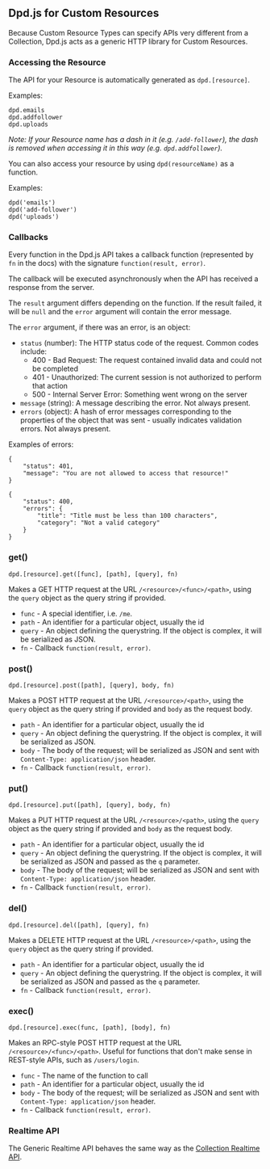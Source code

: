 <!--{
	title: 'Dpd.js for Custom Resources',
	tags: ['dpd.js', 'custom', 'resource']
}-->

## Dpd.js for Custom Resources

Because Custom Resource Types can specify APIs very different from a Collection, Dpd.js acts as a generic HTTP library for Custom Resources.

### Accessing the Resource

The API for your Resource is automatically generated as `dpd.[resource]`.

Examples:

	dpd.emails
	dpd.addfollower
	dpd.uploads

*Note: If your Resource name has a dash in it (e.g. `/add-follower`), the dash is removed when accessing it in this way (e.g. `dpd.addfollower`).*

You can also access your resource by using `dpd(resourceName)` as a function.

Examples:

	dpd('emails')
	dpd('add-follower')
	dpd('uploads')

### Callbacks

Every function in the Dpd.js API takes a callback function (represented by `fn` in the docs) with the signature `function(result, error)`.

The callback will be executed asynchronously when the API has received a response from the server. 

The `result` argument differs depending on the function. If the result failed, it will be `null` and the `error` argument will contain the error message.

The `error` argument, if there was an error, is an object:

 - `status` (number): The HTTP status code of the request. Common codes include:
	- 400 - Bad Request: The request contained invalid data and could not be completed
	- 401 - Unauthorized: The current session is not authorized to perform that action
	- 500 - Internal Server Error: Something went wrong on the server
 - `message` (string): A message describing the error. Not always present.
 - `errors` (object): A hash of error messages corresponding to the properties of the object that was sent - usually indicates validation errors. Not always present.

Examples of errors:
	
	{
		"status": 401,
		"message": "You are not allowed to access that resource!"
	}

<!--...-->

	{
		"status": 400,
		"errors": {
			"title": "Title must be less than 100 characters",
			"category": "Not a valid category"
		}
	}


### get() <!-- api -->

	dpd.[resource].get([func], [path], [query], fn)

Makes a GET HTTP request at the URL `/<resource>/<func>/<path>`, using the `query` object as the query string if provided.

- `func` - A special identifier, i.e. `/me`.
- `path` - An identifier for a particular object, usually the id
- `query` - An object defining the querystring. If the object is complex, it will be serialized as JSON.
- `fn` - Callback `function(result, error)`.

###  post() <!-- api -->

	dpd.[resource].post([path], [query], body, fn)

Makes a POST HTTP request at the URL `/<resource>/<path>`, using the `query` object as the query string if provided and `body` as the request body.

- `path` - An identifier for a particular object, usually the id
- `query` - An object defining the querystring. If the object is complex, it will be serialized as JSON.
- `body` - The body of the request; will be serialized as JSON and sent with `Content-Type: application/json` header.
- `fn` - Callback `function(result, error)`.

### put() <!-- api -->

	dpd.[resource].put([path], [query], body, fn)

Makes a PUT HTTP request at the URL `/<resource>/<path>`, using the `query` object as the query string if provided and `body` as the request body.

- `path` - An identifier for a particular object, usually the id
- `query` - An object defining the querystring. If the object is complex, it will be serialized as JSON and passed as the `q` parameter. 
- `body` - The body of the request; will be serialized as JSON and sent with `Content-Type: application/json` header.
- `fn` - Callback `function(result, error)`.

### del() <!-- api -->

	dpd.[resource].del([path], [query], fn)

Makes a DELETE HTTP request at the URL `/<resource>/<path>`, using the `query` object as the query string if provided.

- `path` - An identifier for a particular object, usually the id
- `query` - An object defining the querystring. If the object is complex, it will be serialized as JSON and passed as the `q` parameter.
- `fn` - Callback `function(result, error)`.


### exec() <!-- api -->

	dpd.[resource].exec(func, [path], [body], fn)

Makes an RPC-style POST HTTP request at the URL `/<resource>/<func>/<path>`. Useful for functions that don't make sense in REST-style APIs, such as `/users/login`.

- `func` - The name of the function to call
- `path` - An identifier for a particular object, usually the id
- `body` - The body of the request; will be serialized as JSON and sent with `Content-Type: application/json` header.
- `fn` - Callback `function(result, error)`.

### Realtime API

The Generic Realtime API behaves the same way as the [Collection Realtime API](/docs/collections/reference/dpd-js.md#s-Realtime-API).